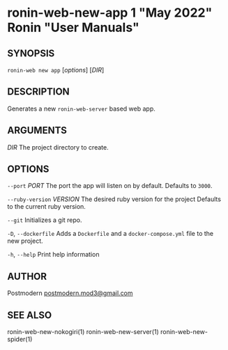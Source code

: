 # ronin-web-new-app 1 "May 2022" Ronin "User Manuals"

## SYNOPSIS

`ronin-web new app` [*options*] [*DIR*]

## DESCRIPTION

Generates a new `ronin-web-server` based web app.

## ARGUMENTS

*DIR*
  The project directory to create.

## OPTIONS

`--port` *PORT*
  The port the app will listen on by default. Defaults to `3000`.

`--ruby-version` *VERSION*
  The desired ruby version for the project Defaults to the current ruby version.

`--git`
  Initializes a git repo.

`-D`, `--dockerfile`
  Adds a `Dockerfile` and a `docker-compose.yml` file to the new project.

`-h`, `--help`
  Print help information

## AUTHOR

Postmodern <postmodern.mod3@gmail.com>

## SEE ALSO

ronin-web-new-nokogiri(1) ronin-web-new-server(1) ronin-web-new-spider(1)
